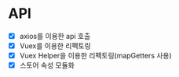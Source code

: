 # API

- [x] axios를 이용한 api 호출
- [x] Vuex를 이용한 리펙토링
- [x] Vuex Helper을 이용한 리펙토링(mapGetters 사용)
- [x] 스토어 속성 모듈화
